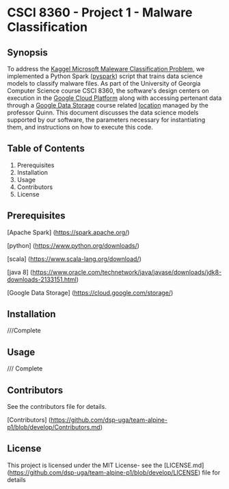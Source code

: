 # CSCI 8360 - Project 1 - Malware Classification

## Synopsis

To address the [Kaggel Microsoft Maleware Classification Problem](https://www.kaggle.com/c/malware-classification), we implemented
a Python Spark ([pyspark](https://spark.apache.org/docs/2.2.1/api/python/pyspark.html)) script that trains data science models to 
classify malware files. As part of the University of Georgia Computer Science course CSCI 8360, the software's design centers on execution
in the [Google Cloud Platform](https://cloud.google.com/) along with accessing pertenant data through a 
[Google Data Storage](https://cloud.google.com/storage/) course related 
[location](https://console.cloud.google.com/storage/browser/uga-dsp/project1) 
managed by the professor Quinn. This document discusses the data science models supported by our software, the parameters necessary for 
instantiating them, and instructions on how to execute this code.

## Table of Contents 
1)	Prerequisites
2)	Installation
3)	Usage
4)	Contributors
5)	License

## Prerequisites 
[Apache Spark] (https://spark.apache.org/)

[python] (https://www.python.org/downloads/) 

[scala] (https://www.scala-lang.org/download/) 

[java 8] (https://www.oracle.com/technetwork/java/javase/downloads/jdk8-downloads-2133151.html) 

[Google Data Storage] (https://cloud.google.com/storage/)

## Installation
 ///Complete

## Usage
 /// Complete
 
## Contributors

See the contributors file for details. 

[Contributors] (https://github.com/dsp-uga/team-alpine-p1/blob/develop/Contributors.md)

## License
This project is licensed under the MIT License- see the [LICENSE.md] (https://github.com/dsp-uga/team-alpine-p1/blob/develop/LICENSE) file for details



